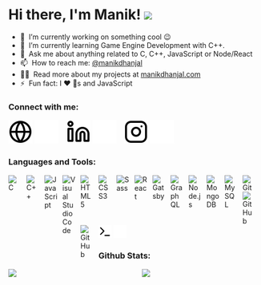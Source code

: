 # Hi there, I'm Manik! <img src="https://media.giphy.com/media/hvRJCLFzcasrR4ia7z/giphy.gif" width="5%">

- 🔭 &nbsp;I’m currently working on something cool :wink:
- 🌱 &nbsp;I’m currently learning Game Engine Development with C++.
- 💬 &nbsp;Ask me about anything related to C, C++, JavaScript or Node/React
- 📫 &nbsp;How to reach me: [@manikdhanjal](https://www.linkedin.com/in/manik-s-d/)
- 👨‍💻 &nbsp;Read more about my projects at [manikdhanjal.com](https://www.manikdhanjal.com/)
- ⚡ &nbsp;Fun fact: I :heart: :dog:s and JavaScript


### Connect with me:

[![website](./img/globe-light.svg)](https://manikdhanjal.com#gh-light-mode-only)
[![website](./img/globe-dark.svg)](https://manikdhanjal.com#gh-dark-mode-only)
&nbsp;&nbsp;
[![website](./img/linkedin-light.svg)](https://www.linkedin.com/in/manik-s-d/#gh-light-mode-only)
[![website](./img/linkedin-dark.svg)](https://www.linkedin.com/in/manik-s-d/#gh-dark-mode-only)
&nbsp;&nbsp;
[![website](./img/instagram-light.svg)](https://www.instagram.com/manik_dhanjal/#gh-light-mode-only)
[![website](./img/instagram-dark.svg)](https://www.instagram.com/manik_dhanjal/#gh-dark-mode-only)

### Languages and Tools:

<img align="left" alt="C" width="26px" src="https://cdn.jsdelivr.net/gh/devicons/devicon/icons/c/c-original.svg" style="padding-right:10px;" />
<img align="left" alt="C++" width="26px" src="https://cdn.jsdelivr.net/gh/devicons/devicon/icons/cplusplus/cplusplus-original.svg" style="padding-right:10px;" />
<img align="left" alt="JavaScript" width="26px" src="https://cdn.jsdelivr.net/gh/devicons/devicon/icons/javascript/javascript-original.svg" style="padding-right:10px;" />
<img align="left" alt="Visual Studio Code" width="26px" src="https://cdn.jsdelivr.net/gh/devicons/devicon/icons/vscode/vscode-original.svg" style="padding-right:10px;" />
<img align="left" alt="HTML5" width="26px" src="https://cdn.jsdelivr.net/gh/devicons/devicon/icons/html5/html5-original.svg" style="padding-right:10px;" />
<img align="left" alt="CSS3" width="26px" src="https://cdn.jsdelivr.net/gh/devicons/devicon/icons/css3/css3-original.svg" style="padding-right:10px;" />
<img align="left" alt="Sass" width="26px" src="https://cdn.jsdelivr.net/gh/devicons/devicon/icons/sass/sass-original.svg" style="padding-right:10px;" />
<img align="left" alt="React" width="26px" src="https://cdn.jsdelivr.net/gh/devicons/devicon/icons/react/react-original.svg" style="padding-right:10px;" />
<img align="left" alt="Gatsby" width="26px" src="https://cdn.jsdelivr.net/gh/devicons/devicon/icons/gatsby/gatsby-original.svg" style="padding-right:10px;" />
<img align="left" alt="GraphQL" width="26px" src="https://cdn.jsdelivr.net/gh/devicons/devicon/icons/graphql/graphql-plain.svg" style="padding-right:10px;" />
<img align="left" alt="Node.js" width="26px" src="https://cdn.jsdelivr.net/gh/devicons/devicon/icons/nodejs/nodejs-original.svg" style="padding-right:10px;" />
<img align="left" alt="MongoDB" width="26px" src="https://cdn.jsdelivr.net/gh/devicons/devicon/icons/mongodb/mongodb-original.svg" style="padding-right:10px;" />
<img align="left" alt="MySQL" width="26px" src="https://cdn.jsdelivr.net/gh/devicons/devicon/icons/mysql/mysql-original.svg" style="padding-right:10px;" />
<img align="left" alt="Git" width="26px" src="https://cdn.jsdelivr.net/gh/devicons/devicon/icons/git/git-original.svg" style="padding-right:10px;" />
<img align="left" alt="GitHub" width="26px" src="https://user-images.githubusercontent.com/3369400/139447912-e0f43f33-6d9f-45f8-be46-2df5bbc91289.png#gh-dark-mode-only" style="padding-right:10px;" />
<img align="left" alt="GitHub" width="26px" src="https://user-images.githubusercontent.com/3369400/139448065-39a229ba-4b06-434b-bc67-616e2ed80c8f.png#gh-light-mode-only" style="padding-right:10px;" />
<img alt="Terminal" width="26px" src="./img/terminal-light.svg#gh-light-mode-only" />
<img alt="Terminal" width="26px" src="./img/terminal-dark.svg#gh-dark-mode-only" />


### Github Stats:

<img align="left" width="53%" src="https://github-readme-stats.vercel.app/api?username=manik-dhanjal&show_icons=true&theme=radical&include_all_commits=true"/>

<img width="44%" src="https://github-readme-stats.vercel.app/api/top-langs/?username=manik-dhanjal&layout=compact"/>
